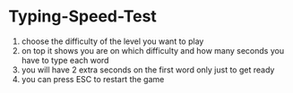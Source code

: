 # Typing-Speed-Test

1. choose the difficulty of the level you want to play
2. on top it shows you are on which difficulty and how many seconds you have to type each word
3. you will have 2 extra seconds on the first word only just to get ready
4. you can press ESC to restart the game
